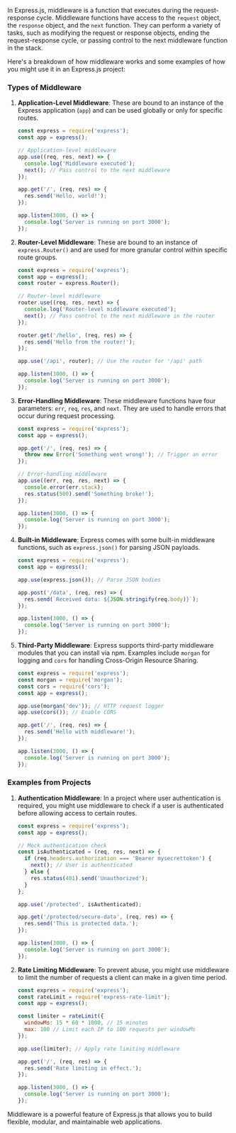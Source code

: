 In Express.js, middleware is a function that executes during the request-response cycle. Middleware functions have access to the `request` object, the `response` object, and the `next` function. They can perform a variety of tasks, such as modifying the request or response objects, ending the request-response cycle, or passing control to the next middleware function in the stack.

Here's a breakdown of how middleware works and some examples of how you might use it in an Express.js project:

### Types of Middleware

1. **Application-Level Middleware**: These are bound to an instance of the Express application (`app`) and can be used globally or only for specific routes.
   
   ```javascript
   const express = require('express');
   const app = express();

   // Application-level middleware
   app.use((req, res, next) => {
     console.log('Middleware executed');
     next(); // Pass control to the next middleware
   });

   app.get('/', (req, res) => {
     res.send('Hello, world!');
   });

   app.listen(3000, () => {
     console.log('Server is running on port 3000');
   });
   ```

2. **Router-Level Middleware**: These are bound to an instance of `express.Router()` and are used for more granular control within specific route groups.

   ```javascript
   const express = require('express');
   const app = express();
   const router = express.Router();

   // Router-level middleware
   router.use((req, res, next) => {
     console.log('Router-level middleware executed');
     next(); // Pass control to the next middleware in the router
   });

   router.get('/hello', (req, res) => {
     res.send('Hello from the router!');
   });

   app.use('/api', router); // Use the router for '/api' path

   app.listen(3000, () => {
     console.log('Server is running on port 3000');
   });
   ```

3. **Error-Handling Middleware**: These middleware functions have four parameters: `err`, `req`, `res`, and `next`. They are used to handle errors that occur during request processing.

   ```javascript
   const express = require('express');
   const app = express();

   app.get('/', (req, res) => {
     throw new Error('Something went wrong!'); // Trigger an error
   });

   // Error-handling middleware
   app.use((err, req, res, next) => {
     console.error(err.stack);
     res.status(500).send('Something broke!');
   });

   app.listen(3000, () => {
     console.log('Server is running on port 3000');
   });
   ```

4. **Built-in Middleware**: Express comes with some built-in middleware functions, such as `express.json()` for parsing JSON payloads.

   ```javascript
   const express = require('express');
   const app = express();

   app.use(express.json()); // Parse JSON bodies

   app.post('/data', (req, res) => {
     res.send(`Received data: ${JSON.stringify(req.body)}`);
   });

   app.listen(3000, () => {
     console.log('Server is running on port 3000');
   });
   ```

5. **Third-Party Middleware**: Express supports third-party middleware modules that you can install via npm. Examples include `morgan` for logging and `cors` for handling Cross-Origin Resource Sharing.

   ```javascript
   const express = require('express');
   const morgan = require('morgan');
   const cors = require('cors');
   const app = express();

   app.use(morgan('dev')); // HTTP request logger
   app.use(cors()); // Enable CORS

   app.get('/', (req, res) => {
     res.send('Hello with middleware!');
   });

   app.listen(3000, () => {
     console.log('Server is running on port 3000');
   });
   ```

### Examples from Projects

1. **Authentication Middleware**: In a project where user authentication is required, you might use middleware to check if a user is authenticated before allowing access to certain routes.

   ```javascript
   const express = require('express');
   const app = express();

   // Mock authentication check
   const isAuthenticated = (req, res, next) => {
     if (req.headers.authorization === 'Bearer mysecrettoken') {
       next(); // User is authenticated
     } else {
       res.status(401).send('Unauthorized');
     }
   };

   app.use('/protected', isAuthenticated);

   app.get('/protected/secure-data', (req, res) => {
     res.send('This is protected data.');
   });

   app.listen(3000, () => {
     console.log('Server is running on port 3000');
   });
   ```

2. **Rate Limiting Middleware**: To prevent abuse, you might use middleware to limit the number of requests a client can make in a given time period.

   ```javascript
   const express = require('express');
   const rateLimit = require('express-rate-limit');
   const app = express();

   const limiter = rateLimit({
     windowMs: 15 * 60 * 1000, // 15 minutes
     max: 100 // Limit each IP to 100 requests per windowMs
   });

   app.use(limiter); // Apply rate limiting middleware

   app.get('/', (req, res) => {
     res.send('Rate limiting in effect.');
   });

   app.listen(3000, () => {
     console.log('Server is running on port 3000');
   });
   ```

Middleware is a powerful feature of Express.js that allows you to build flexible, modular, and maintainable web applications.